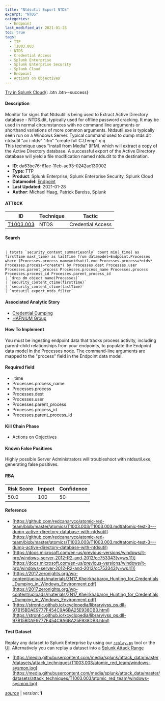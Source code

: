 ```yaml
---
title: "Ntdsutil Export NTDS"
excerpt: "NTDS"
categories:
  - Endpoint
last_modified_at: 2021-01-28
toc: true
tags:
  - TTP
  - T1003.003
  - NTDS
  - Credential Access
  - Splunk Enterprise
  - Splunk Enterprise Security
  - Splunk Cloud
  - Endpoint
  - Actions on Objectives
---
```




[Try in Splunk Cloud](#https://www.splunk.com/en_us/software/splunk-cloud-platform.html){: .btn .btn--success}

#### Description

Monitor for signs that Ntdsutil is being used to Extract Active Directory database - NTDS.dit, typically used for offline password cracking. It may be used in normal circumstances with no command line arguments or shorthand variations of more common arguments. Ntdsutil.exe is typically seen run on a Windows Server. Typical command used to dump ntds.dit \
ntdsutil &#34;ac i ntds&#34; &#34;ifm&#34; &#34;create full C:\Temp&#34; q q \
This technique uses &#34;Install from Media&#34; (IFM), which will extract a copy of the Active Directory database. A successful export of the Active Directory database will yield a file modification named ntds.dit to the destination.

- **ID**: da63bc76-61ae-11eb-ae93-0242ac130002
- **Type**: TTP
- **Product**: Splunk Enterprise, Splunk Enterprise Security, Splunk Cloud
- **Datamodel**: [Endpoint](https://docs.splunk.com/Documentation/CIM/latest/User/Endpoint)
- **Last Updated**: 2021-01-28
- **Author**: Michael Haag, Patrick Bareiss, Splunk


#### ATT&CK

| ID          | Technique   | Tactic       |
| ----------- | ----------- |--------------|
| [T1003.003](https://attack.mitre.org/techniques/T1003/003/) | NTDS | Credential Access |


#### Search

```

| tstats `security_content_summariesonly` count min(_time) as firstTime max(_time) as lastTime from datamodel=Endpoint.Processes where (Processes.process_name=ntdsutil.exe Processes.process=*ntds* Processes.process=*create*) by Processes.dest Processes.user Processes.parent_process Processes.process_name Processes.process Processes.process_id Processes.parent_process_id 
| `drop_dm_object_name(Processes)` 
| `security_content_ctime(firstTime)`
| `security_content_ctime(lastTime)` 
| `ntdsutil_export_ntds_filter`
```

#### Associated Analytic Story
* [Credential Dumping](/stories/credential_dumping)
* [HAFNIUM Group](/stories/hafnium_group)


#### How To Implement
You must be ingesting endpoint data that tracks process activity, including parent-child relationships from your endpoints, to populate the Endpoint data model in the Processes node. The command-line arguments are mapped to the &#34;process&#34; field in the Endpoint data model.

#### Required field
* _time
* Processes.process_name
* Processes.process
* Processes.dest
* Processes.user
* Processes.parent_process
* Processes.process_id
* Processes.parent_process_id


#### Kill Chain Phase
* Actions on Objectives


#### Known False Positives
Highly possible Server Administrators will troubleshoot with ntdsutil.exe, generating false positives.



#### RBA

| Risk Score  | Impact      | Confidence   |
| ----------- | ----------- |--------------|
| 50.0 | 100 | 50 |



#### Reference

* [https://github.com/redcanaryco/atomic-red-team/blob/master/atomics/T1003.003/T1003.003.md#atomic-test-3---dump-active-directory-database-with-ntdsutil](https://github.com/redcanaryco/atomic-red-team/blob/master/atomics/T1003.003/T1003.003.md#atomic-test-3---dump-active-directory-database-with-ntdsutil)
* [https://docs.microsoft.com/en-us/previous-versions/windows/it-pro/windows-server-2012-R2-and-2012/cc753343(v=ws.11)](https://docs.microsoft.com/en-us/previous-versions/windows/it-pro/windows-server-2012-R2-and-2012/cc753343(v=ws.11))
* [https://2017.zeronights.org/wp-content/uploads/materials/ZN17_Kheirkhabarov_Hunting_for_Credentials_Dumping_in_Windows_Environment.pdf](https://2017.zeronights.org/wp-content/uploads/materials/ZN17_Kheirkhabarov_Hunting_for_Credentials_Dumping_in_Windows_Environment.pdf)
* [https://strontic.github.io/xcyclopedia/library/vss_ps.dll-97B15BDAE9777F454C9A6BA25E938DB3.html](https://strontic.github.io/xcyclopedia/library/vss_ps.dll-97B15BDAE9777F454C9A6BA25E938DB3.html)



#### Test Dataset
Replay any dataset to Splunk Enterprise by using our [`replay.py`](https://github.com/splunk/attack_data#using-replaypy) tool or the [UI](https://github.com/splunk/attack_data#using-ui).
Alternatively you can replay a dataset into a [Splunk Attack Range](https://github.com/splunk/attack_range#replay-dumps-into-attack-range-splunk-server)

* [https://media.githubusercontent.com/media/splunk/attack_data/master/datasets/attack_techniques/T1003.003/atomic_red_team/windows-sysmon.log](https://media.githubusercontent.com/media/splunk/attack_data/master/datasets/attack_techniques/T1003.003/atomic_red_team/windows-sysmon.log)



[*source*](https://github.com/splunk/security_content/tree/develop/detections/endpoint/ntdsutil_export_ntds.yml) \| *version*: **1**